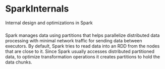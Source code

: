 # SparkInternals
Internal design and optimizations in Spark



###
Spark manages data using partitions that helps parallelize distributed data processing with minimal network traffic for sending data between executors.
By default, Spark tries to read data into an RDD from the nodes that are close to it. Since Spark usually accesses distributed partitioned data, to optimize transformation operations it creates partitions to hold the data chunks.

